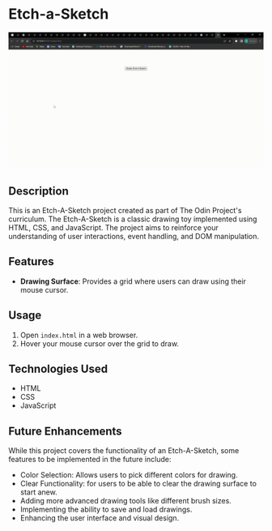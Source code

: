 # Etch-a-Sketch

![Etch-a-Sketch](Etch-a-Sketch.gif)

## Description

This is an Etch-A-Sketch project created as part of The Odin Project's curriculum. The Etch-A-Sketch is a classic drawing toy implemented using HTML, CSS, and JavaScript. The project aims to reinforce your understanding of user interactions, event handling, and DOM manipulation.

## Features

- **Drawing Surface**: Provides a grid where users can draw using their mouse cursor.

## Usage

1. Open `index.html` in a web browser.
2. Hover your mouse cursor over the grid to draw.

## Technologies Used

- HTML
- CSS
- JavaScript

## Future Enhancements

While this project covers the functionality of an Etch-A-Sketch, some features to be implemented in the future include:
- Color Selection: Allows users to pick different colors for drawing.
- Clear Functionality: for users to be able to clear the drawing surface to start anew.
- Adding more advanced drawing tools like different brush sizes.
- Implementing the ability to save and load drawings.
- Enhancing the user interface and visual design.
